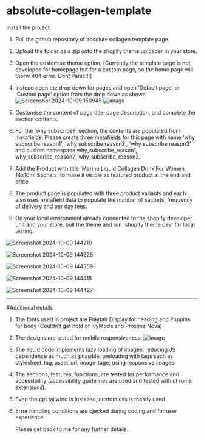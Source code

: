 # absolute-collagen-template

Install the project:

1. Pull the github repository of absolute collagen template page
2. Upload the folder as a zip onto the shopify theme uploader in your store.
3. Open the customise theme option, [Currently the template page is not developed for homepage but for a custom page, so the home page will thorw 404 error. Dont Panic!!!]
4. Instead open the drop down for pages and open 'Default page' or 'Custom page' option from the drop down as shown
   ![Screenshot 2024-10-09 150945](https://github.com/user-attachments/assets/58c93256-919c-4725-aa9c-0683bf61f1ec)
![image](https://github.com/user-attachments/assets/6cb292e7-5ce8-4456-8b99-accb7f228bca)

5. Customise the content of page title, page description, and complete the section contents.
6. For the 'why subscribe?' section, the contents are populated from metafields. Please create three metafields for this page with name 'why subscribe reason1', 'why subscribe reason2', 'why subscribe reason3' and custom namespace why_subscribe_reason1, why_subscribe_reason2, why_subscribe_reason3.
7. Add the Product with title 'Marine Liquid Collagen Drink For Women, 14x10ml Sachets' to make it visible as featured product at the end and price.
8. The product page is populated with three product variants and each also uses metafield data to populate the number of sachets, frequency of delivery and per day fees.

9. On your local environment already connected to the shopify developer unit and your store, pull the theme and run 'shopify theme dev' for local testing.

![Screenshot 2024-10-09 144210](https://github.com/user-attachments/assets/89b62cd0-72c5-4082-9e6e-28a03ba6f1cd)

![Screenshot 2024-10-09 144228](https://github.com/user-attachments/assets/094f91b9-28bc-4378-b8f6-477af2be3271)


![Screenshot 2024-10-09 144359](https://github.com/user-attachments/assets/f1e061f3-d339-4d70-901e-2314dc54009a)

![Screenshot 2024-10-09 144415](https://github.com/user-attachments/assets/351d45bf-93e8-4cf8-b50e-3eed41775649)


![Screenshot 2024-10-09 144427](https://github.com/user-attachments/assets/60b65f6b-8888-4270-8892-2e3b66511858)

------------------------------------------------------------------------------------------------------------------------------

#Additional details
1. The fonts used in project are Playfair Display for heading and Poppins for body (Couldn't get hold of IvyModa and Proxima Nova)
2. The designs are tested for mobile responsiveness.
   ![image](https://github.com/user-attachments/assets/1bf67a43-826b-40e4-827f-df0961326c85)

3. The liquid code implements lazy loading of images, reducing JS dependence as much as possible, preloadng with tags such as stylesheet_tag, asset_url, image_tage, using responsive images.
4. The sections, features, functions, are tested for performance and accessibility (accessibility guidelines are used and tested with chrome extensions).
5. Even though tailwind is installed, custom css is mostly used
6. Error handling conditions are cjecked during coding and for user experience.

   Please get back to me for any further details.
   
